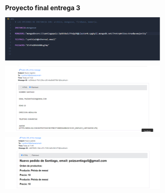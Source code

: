 ## Proyecto final entrega 3

![Informacion del env](./pics/env.png)


![Mail de registro](./pics/mailRegistro.png)


![Mail de pedido](./pics/mailPedido.png)
